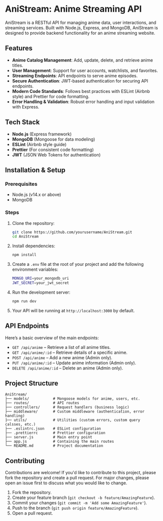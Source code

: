# AniStream: Anime Streaming API

AniStream is a RESTful API for managing anime data, user interactions, and streaming services. Built with Node.js, Express, and MongoDB, AniStream is designed to provide backend functionality for an anime streaming website.

## Features

- **Anime Catalog Management**: Add, update, delete, and retrieve anime titles.
- **User Management**: Support for user accounts, watchlists, and favorites.
- **Streaming Endpoints**: API endpoints to serve anime episodes.
- **Secure Authentication**: JWT-based authentication for securing API endpoints.
- **Modern Code Standards**: Follows best practices with ESLint (Airbnb style) and Prettier for code formatting.
- **Error Handling & Validation**: Robust error handling and input validation with Express.

## Tech Stack

- **Node.js** (Express framework)
- **MongoDB** (Mongoose for data modeling)
- **ESLint** (Airbnb style guide)
- **Prettier** (For consistent code formatting)
- **JWT** (JSON Web Tokens for authentication)

## Installation & Setup

### Prerequisites

- Node.js (v14.x or above)
- MongoDB

### Steps

1. Clone the repository:

   ```bash
   git clone https://github.com/yourusername/AniStream.git
   cd AniStream
   ```

2. Install dependencies:

   ```bash
   npm install
   ```

3. Create a `.env` file at the root of your project and add the following environment variables:

   ```bash
   MONGO_URI=your_mongodb_uri
   JWT_SECRET=your_jwt_secret
   ```

4. Run the development server:

   ```bash
   npm run dev
   ```

5. Your API will be running at `http://localhost:3000` by default.

## API Endpoints

Here’s a basic overview of the main endpoints:

- `GET /api/anime` – Retrieve a list of all anime titles.
- `GET /api/anime/:id` – Retrieve details of a specific anime.
- `POST /api/anime` – Add a new anime (Admin only).
- `PUT /api/anime/:id` – Update anime information (Admin only).
- `DELETE /api/anime/:id` – Delete an anime (Admin only).

## Project Structure

```
AniStream/
├── models/           # Mongoose models for anime, users, etc.
├── routes/           # API routes
├── controllers/      # Request handlers (business logic)
├── middleware/       # Custom middleware (authentication, error handling)
├── utils/            # Utilities (custom errors, custom query calsses, etc.)
├── .eslintrc.json    # ESLint configuration
├── .prettierrc       # Prettier configuration
├── server.js         # Main entry point
├── app.js            # Containing the main routes
└── README.md         # Project documentation
```

## Contributing

Contributions are welcome! If you'd like to contribute to this project, please fork the repository and create a pull request. For major changes, please open an issue first to discuss what you would like to change.

1. Fork the repository.
2. Create your feature branch (`git checkout -b feature/AmazingFeature`).
3. Commit your changes (`git commit -m 'Add some AmazingFeature'`).
4. Push to the branch (`git push origin feature/AmazingFeature`).
5. Open a pull request.
